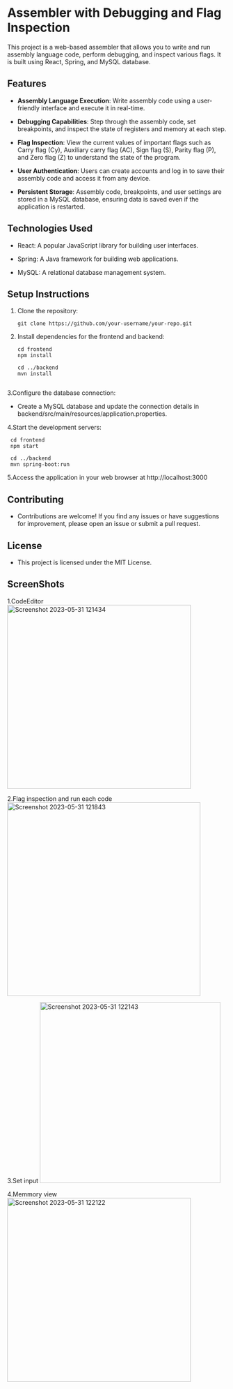 
# Assembler with Debugging and Flag Inspection

This project is a web-based assembler that allows you to write and run assembly language code, perform debugging, and inspect various flags. It is built using React, Spring, and MySQL database.

## Features

- **Assembly Language Execution**: Write assembly code using a user-friendly interface and execute it in real-time.

- **Debugging Capabilities**: Step through the assembly code, set breakpoints, and inspect the state of registers and memory at each step.

- **Flag Inspection**: View the current values of important flags such as Carry flag (Cy), Auxiliary carry flag (AC), Sign flag (S), Parity flag (P), and Zero flag (Z) to understand the state of the program.

- **User Authentication**: Users can create accounts and log in to save their assembly code and access it from any device.

- **Persistent Storage**: Assembly code, breakpoints, and user settings are stored in a MySQL database, ensuring data is saved even if the application is restarted.

## Technologies Used

- React: A popular JavaScript library for building user interfaces.

- Spring: A Java framework for building web applications.

- MySQL: A relational database management system.

## Setup Instructions

1. Clone the repository:

   ```shell
   git clone https://github.com/your-username/your-repo.git
   
2. Install dependencies for the frontend and backend:


    ```shell
    cd frontend
    npm install

    cd ../backend
    mvn install
           
3.Configure the database connection:

  - Create a MySQL database and update the connection details in backend/src/main/resources/application.properties.
         
4.Start the development servers:

     cd frontend
     npm start

     cd ../backend
     mvn spring-boot:run
            
5.Access the application in your web browser at http://localhost:3000

## Contributing
  - Contributions are welcome! If you find any issues or have suggestions for improvement, please open an issue or submit a pull request.

## License
   - This project is licensed under the MIT License.
## ScreenShots

1.CodeEditor
<img width="422" alt="Screenshot 2023-05-31 121434" src="https://github.com/Naveenad2/Assembler/assets/125131354/960e80be-9c0c-46ab-b92d-356e0417ef78">

2.Flag inspection and run each code
<img width="444" alt="Screenshot 2023-05-31 121843" src="https://github.com/Naveenad2/Assembler/assets/125131354/4a4b7023-2ff1-4e69-8328-dde3cbec941c">

3.Set input
<img width="415" alt="Screenshot 2023-05-31 122143" src="https://github.com/Naveenad2/Assembler/assets/125131354/5a5ea4c7-d371-494b-b2ee-ad33d9ff7401">

4.Memmory view
<img width="422" alt="Screenshot 2023-05-31 122122" src="https://github.com/Naveenad2/Assembler/assets/125131354/5516b4a8-a3a0-4879-b38c-cb4c98190405">






